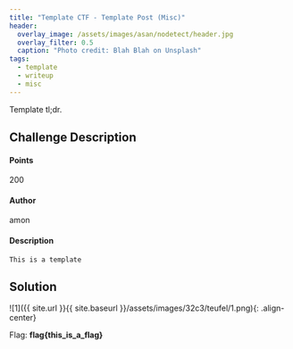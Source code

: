 ```yaml
---
title: "Template CTF - Template Post (Misc)"
header:
  overlay_image: /assets/images/asan/nodetect/header.jpg
  overlay_filter: 0.5
  caption: "Photo credit: Blah Blah on Unsplash"
tags:
  - template
  - writeup
  - misc
---
```


Template tl;dr.

## Challenge Description

#### Points

200

#### Author

amon

#### Description

```
This is a template
```

## Solution

![1]({{ site.url }}{{ site.baseurl }}/assets/images/32c3/teufel/1.png){: .align-center}

Flag: **flag{this\_is\_a\_flag}**
